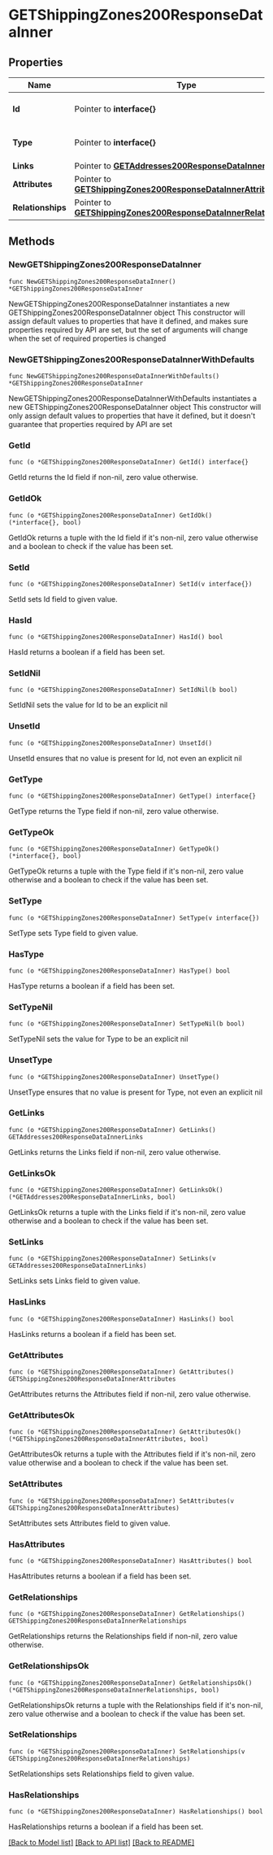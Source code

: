 # GETShippingZones200ResponseDataInner

## Properties

Name | Type | Description | Notes
------------ | ------------- | ------------- | -------------
**Id** | Pointer to **interface{}** | The resource&#39;s id | [optional] 
**Type** | Pointer to **interface{}** | The resource&#39;s type | [optional] 
**Links** | Pointer to [**GETAddresses200ResponseDataInnerLinks**](GETAddresses200ResponseDataInnerLinks.md) |  | [optional] 
**Attributes** | Pointer to [**GETShippingZones200ResponseDataInnerAttributes**](GETShippingZones200ResponseDataInnerAttributes.md) |  | [optional] 
**Relationships** | Pointer to [**GETShippingZones200ResponseDataInnerRelationships**](GETShippingZones200ResponseDataInnerRelationships.md) |  | [optional] 

## Methods

### NewGETShippingZones200ResponseDataInner

`func NewGETShippingZones200ResponseDataInner() *GETShippingZones200ResponseDataInner`

NewGETShippingZones200ResponseDataInner instantiates a new GETShippingZones200ResponseDataInner object
This constructor will assign default values to properties that have it defined,
and makes sure properties required by API are set, but the set of arguments
will change when the set of required properties is changed

### NewGETShippingZones200ResponseDataInnerWithDefaults

`func NewGETShippingZones200ResponseDataInnerWithDefaults() *GETShippingZones200ResponseDataInner`

NewGETShippingZones200ResponseDataInnerWithDefaults instantiates a new GETShippingZones200ResponseDataInner object
This constructor will only assign default values to properties that have it defined,
but it doesn't guarantee that properties required by API are set

### GetId

`func (o *GETShippingZones200ResponseDataInner) GetId() interface{}`

GetId returns the Id field if non-nil, zero value otherwise.

### GetIdOk

`func (o *GETShippingZones200ResponseDataInner) GetIdOk() (*interface{}, bool)`

GetIdOk returns a tuple with the Id field if it's non-nil, zero value otherwise
and a boolean to check if the value has been set.

### SetId

`func (o *GETShippingZones200ResponseDataInner) SetId(v interface{})`

SetId sets Id field to given value.

### HasId

`func (o *GETShippingZones200ResponseDataInner) HasId() bool`

HasId returns a boolean if a field has been set.

### SetIdNil

`func (o *GETShippingZones200ResponseDataInner) SetIdNil(b bool)`

 SetIdNil sets the value for Id to be an explicit nil

### UnsetId
`func (o *GETShippingZones200ResponseDataInner) UnsetId()`

UnsetId ensures that no value is present for Id, not even an explicit nil
### GetType

`func (o *GETShippingZones200ResponseDataInner) GetType() interface{}`

GetType returns the Type field if non-nil, zero value otherwise.

### GetTypeOk

`func (o *GETShippingZones200ResponseDataInner) GetTypeOk() (*interface{}, bool)`

GetTypeOk returns a tuple with the Type field if it's non-nil, zero value otherwise
and a boolean to check if the value has been set.

### SetType

`func (o *GETShippingZones200ResponseDataInner) SetType(v interface{})`

SetType sets Type field to given value.

### HasType

`func (o *GETShippingZones200ResponseDataInner) HasType() bool`

HasType returns a boolean if a field has been set.

### SetTypeNil

`func (o *GETShippingZones200ResponseDataInner) SetTypeNil(b bool)`

 SetTypeNil sets the value for Type to be an explicit nil

### UnsetType
`func (o *GETShippingZones200ResponseDataInner) UnsetType()`

UnsetType ensures that no value is present for Type, not even an explicit nil
### GetLinks

`func (o *GETShippingZones200ResponseDataInner) GetLinks() GETAddresses200ResponseDataInnerLinks`

GetLinks returns the Links field if non-nil, zero value otherwise.

### GetLinksOk

`func (o *GETShippingZones200ResponseDataInner) GetLinksOk() (*GETAddresses200ResponseDataInnerLinks, bool)`

GetLinksOk returns a tuple with the Links field if it's non-nil, zero value otherwise
and a boolean to check if the value has been set.

### SetLinks

`func (o *GETShippingZones200ResponseDataInner) SetLinks(v GETAddresses200ResponseDataInnerLinks)`

SetLinks sets Links field to given value.

### HasLinks

`func (o *GETShippingZones200ResponseDataInner) HasLinks() bool`

HasLinks returns a boolean if a field has been set.

### GetAttributes

`func (o *GETShippingZones200ResponseDataInner) GetAttributes() GETShippingZones200ResponseDataInnerAttributes`

GetAttributes returns the Attributes field if non-nil, zero value otherwise.

### GetAttributesOk

`func (o *GETShippingZones200ResponseDataInner) GetAttributesOk() (*GETShippingZones200ResponseDataInnerAttributes, bool)`

GetAttributesOk returns a tuple with the Attributes field if it's non-nil, zero value otherwise
and a boolean to check if the value has been set.

### SetAttributes

`func (o *GETShippingZones200ResponseDataInner) SetAttributes(v GETShippingZones200ResponseDataInnerAttributes)`

SetAttributes sets Attributes field to given value.

### HasAttributes

`func (o *GETShippingZones200ResponseDataInner) HasAttributes() bool`

HasAttributes returns a boolean if a field has been set.

### GetRelationships

`func (o *GETShippingZones200ResponseDataInner) GetRelationships() GETShippingZones200ResponseDataInnerRelationships`

GetRelationships returns the Relationships field if non-nil, zero value otherwise.

### GetRelationshipsOk

`func (o *GETShippingZones200ResponseDataInner) GetRelationshipsOk() (*GETShippingZones200ResponseDataInnerRelationships, bool)`

GetRelationshipsOk returns a tuple with the Relationships field if it's non-nil, zero value otherwise
and a boolean to check if the value has been set.

### SetRelationships

`func (o *GETShippingZones200ResponseDataInner) SetRelationships(v GETShippingZones200ResponseDataInnerRelationships)`

SetRelationships sets Relationships field to given value.

### HasRelationships

`func (o *GETShippingZones200ResponseDataInner) HasRelationships() bool`

HasRelationships returns a boolean if a field has been set.


[[Back to Model list]](../README.md#documentation-for-models) [[Back to API list]](../README.md#documentation-for-api-endpoints) [[Back to README]](../README.md)


